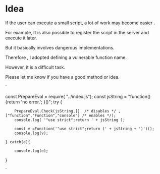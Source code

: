 # Idea

If the user can execute a small script, a lot of work may become easier .

For example, It is also possible to register the script in the server and execute it later.

But it basically involves dangerous implementations.

Therefore , I adopted defining a vulnerable function name.

However, it is a difficult task.

Please let me know if you have a good method or idea.

`

const PrepareEval = require( "../index.js");
const jsString = "function(){return 'no error.'; }()";
try {
    
        PrepareEval.Check(jsString,[]  /* disables */ ,["function","Function","console"] /* enables */);
        console.log( '"use strict";return ' + jsString );
        
        const v =Function('"use strict";return (' + jsString + ')')();
        console.log(v);
    
    } catch(e){
    
        console.log(e);
}

`
